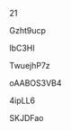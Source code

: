 21
































Gzht9ucp
















lbC3HI








TwuejhP7z




oAABOS3VB4


4ipLL6

SKJDFao
